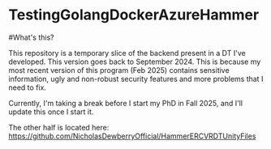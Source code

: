 # TestingGolangDockerAzureHammer

#What's this? 

This repository is a temporary slice of the backend present in a DT  I've developed. This version goes back to September 2024. This is because my most recent version of this program (Feb 2025) contains sensitive information, ugly and non-robust security features and more problems that I need to fix. 

Currently, I'm taking a break before I start my PhD in Fall 2025, and I'll update this once I start it. 

The other half is located here: https://github.com/NicholasDewberryOfficial/HammerERCVRDTUnityFiles

